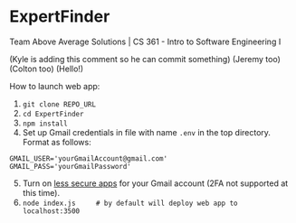 # ExpertFinder
Team Above Average Solutions | CS 361 - Intro to Software Engineering I

(Kyle is adding this comment so he can commit something)
(Jeremy too)
(Colton too)
(Hello!)

How to launch web app:
1. `git clone REPO_URL`
2. `cd ExpertFinder`
3. `npm install`
4. Set up Gmail credentials in file with name `.env` in the top directory. Format as follows:
```
GMAIL_USER='yourGmailAccount@gmail.com'
GMAIL_PASS='yourGmailPassword'
```
5. Turn on [less secure apps](https://support.google.com/accounts/answer/6010255?hl=en) for your Gmail account (2FA not supported at this time).
6. `node index.js     # by default will deploy web app to localhost:3500`
